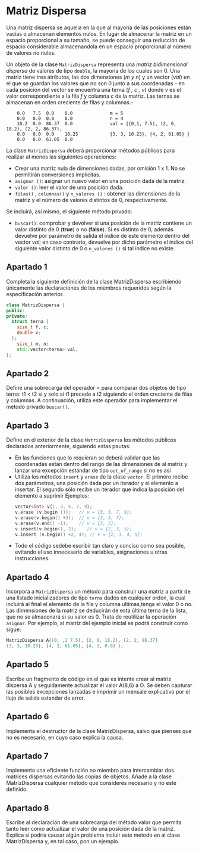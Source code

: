 # Matriz Dispersa
Una matriz dispersa se aquella en la que al mayoría de las posiciones están vacías o almacenan elementos nulos. 
En lugar de almacenar la matriz en un espacio proporcional a su tamaño, se puede
conseguir una reducción de espacio considerable almacenandola en un espacio proporcional al número
de valores no nulos.

Un objeto de la clase `MatrizDispersa` representa una _matriz bidimensional dispersa_ de valores de
tipo `double`, la mayoría de los cuales son 0. Una matriz tiene tres atributos, las dos dimensiones (_m y n_) 
y un vector (_val_) en el que se guardan los valores que no son 0 junto a sus coordenadas - en cada posición del 
vector se encuentra una terna (_f , c , v_) donde _v_ es el valor correspondiente a la fila _f_ y
columna _c_ de la matriz. Las ternas se almacenan en orden creciente de filas y columnas.-

```
    0.0   7.5  0.0    0.0              m = 5
    0.0   0.0  0.0    0.0              n = 4
    18.2  0.0  86.37  0.0              val = {{0,1, 7.5), (2, 0, 18.2), (2, 2, 86.37),
    0.0   0.0  0.0    10.25            {3, 3, 10.25}, {4, 2, 61.05} }
    0.0   0.0  61.05  0.0
```

La clase `MatrizDispersa` deberá proporcionar métodos públicos para realizar al menos las siguientes operaciones:
* Crear una matriz nula de dimensiones dadas, por omisión 1 x 1. No se permitirán conversiones implícitas.
* `asignar ()`: asignar un nuevo valor en una posición dada de la matriz.
* `valor ()`: leer el valor de una posición dada.
* `filas()` , `columnas()` y `n_valores ()` : obtener las dimensiones de la matriz y el número de valores distintos de 0, respectivamente.

Se incluirá, así mismo, el siguiente método privado:
* `buscar()`: comprobar y devolver si una posición de la matriz contiene un valor distinto de 0 (__true__) o no (__false__).
Si es distinto de 0, además devuelve por parámetro de salida el índice de este elemento dentro del vector _val_; en caso contrario,
devuelve por dicho parámetro el índice del siguiente valor distinto de 0 o `n_valores ()` si tal índice no existe.

## Apartado 1
Completa la siguiente definición de la clase MatrizDispersa escribiendo únicamente las declaraciones de los miembros requeridos según 
la especificación anterior.
```C++
class MatrizDispersa { 
public:
private:
  struct terna {
    size_t f, c;
    double v;
  };
    size_t m, n;
    std::vector<terna> val;
};
```
## Apartado 2
Define una sobrecarga del operador < para comparar dos objetos de tipo terna: t1 < t2 si y solo si t1 precede a t2 siguiendo el orden creciente de filas y columnas. 
A continuación, utiliza este operador para implementar el método privado `buscar()`.

## Apartado 3
Define en el exterior de la clase `MatrizDispersa` los métodos públicos declarados anteriormente, siguiendo estas pautas:
* En las funciones que lo requieran se deberá validar que las coordenadas están dentro del rango de las dimensiones de al matriz y lanzar una excepción estándar de tipo `out_of_range` si no es así
* Utiliza los métodos `insert` y `erase` de la clase `vector`. El primero recibe dos parámetros, una posición dada por un iterador y el elemento a insertar. El segundo sólo recibe un iterador que indica la posición del elemento a suprimir
  Ejemplos:
  ```C++
  vector<int> v{1, 3, 5, 7, 9};
  v.erase (v.begin ());   // v = {3, 5, 7, 9};
  v.erase(v.begin() +3);  // v = {3, 5, 7};
  v.erase(v.end() -1);    // v = {3, 5};
  v.insert(v.begin(), 2);    // v = {2, 3, 5};
  v.insert (v.begin() +2, 4); // v = {2, 3, 4, 5};
  ```
* Todo el código sedebe escribir tan claro y conciso como sea posible, evitando el uso innecesario de variables, asignaciones u otras instrucciones.

## Apartado 4
Incorpora a `MatrizDispersa` un método para construir una matriz a partir de una listade inicializadores de tipo 
`terna` dados en cualquier orden, la cual incluirá al final el elemento de la fila y
columna ultimas,tenga el valor 0 o no. Las dimensiones de la matriz se deducirán de esta última terna de la lista, que no se almacenará si su valor es 0. Trata de reutilizar la operación `asignar`. 
Por ejemplo, al matriz del ejemplo inicial es podrá construir como sigue:
```C++
MatrizDispersa A{(0, ,1 7.5), {2, 0, 18.2), (2, 2, 86.37}
(3, 3, 10.25}, {4, 2, 61.05}, {4, 3, 0.0} };
```
## Apartado 5
Escribe un fragmento de código en el que es intente crear al matriz dispersa A y seguidamente actualizar el valor A(8,6) a O. Se deben capturar las posibles excepciones lanzadas e imprimir un mensale explicativo por el llujo de salida estandar de error.

## Apartado 6
Implementa el destructor de la clase MatrizDispersa, salvo que pienses que no es necesario, en cuyo caso explica la causa.

## Apartado 7
Implementa una eficiente función no miembro para intercambiar dos matrices dispersas evitando las copias de objetos. Añade a la clase MatrizDispersa cualquier método que consideres necesario y no esté definido.

## Apartado 8
Escribe al declaración de una sobrecarga del método valor que permita tanto leer como actualizar el valor de una posición dada de la matriz. Explica si podría causar algún problema incluir este metodo en al clase MatrizDispersa y, en tal caso, pon un ejemplo.

